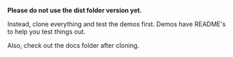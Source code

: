 **Please do not use the dist folder version yet.**

Instead, clone everything and test the demos first.
Demos have README's to help you test things out.

Also, check out the docs folder after cloning.